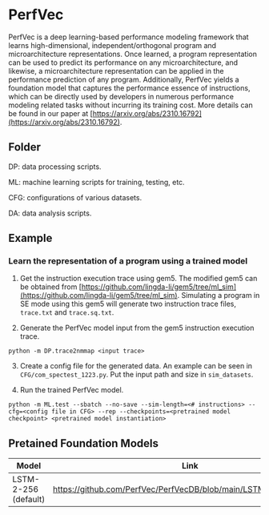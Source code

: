 # PerfVec

PerfVec is a deep learning-based performance modeling framework that learns
high-dimensional, independent/orthogonal program and microarchitecture
representations.
Once learned, a program representation can be used to predict its performance
on any microarchitecture, and likewise, a microarchitecture representation can
be applied in the performance prediction of any program.
Additionally, PerfVec yields a foundation model that captures the performance
essence of instructions, which can be directly used by developers in numerous
performance modeling related tasks without incurring its training cost.
More details can be found in our paper at
[https://arxiv.org/abs/2310.16792](https://arxiv.org/abs/2310.16792).

## Folder

DP: data processing scripts.

ML: machine learning scripts for training, testing, etc.

CFG: configurations of various datasets.

DA: data analysis scripts.

## Example

### Learn the representation of a program using a trained model

1. Get the instruction execution trace using gem5.
The modified gem5 can be obtained from
[https://github.com/lingda-li/gem5/tree/ml_sim](https://github.com/lingda-li/gem5/tree/ml_sim).
Simulating a program in SE mode using this gem5 will generate two instruction
trace files, `trace.txt` and `trace.sq.txt`.

2. Generate the PerfVec model input from the gem5 instruction execution trace.

`python -m DP.trace2nmmap <input trace>`

3. Create a config file for the generated data.
An example can be seen in `CFG/com_spectest_1223.py`.
Put the input path and size in `sim_datasets`.

4. Run the trained PerfVec model.

`python -m ML.test --sbatch --no-save --sim-length=<# instructions> --cfg=<config file in CFG>
  --rep --checkpoints=<pretrained model checkpoint> <pretrained model instantiation>`

## Pretained Foundation Models

| Model                | Link                                                              |
|----------------------|-------------------------------------------------------------------|
| LSTM-2-256 (default) | https://github.com/PerfVec/PerfVecDB/blob/main/LSTM_256_2_1222.pt |

<!---
`./dp/buildQ a.txt a.sq.txt`
-->

<!---
## Data Processing
```
source setup.sh
```

## Data Processing

### Combine data set.
```
python -m DP.combine_mmap -n <number of files>
```

### Calculate data set normalization factors.
```
python -m DP.norm
```

## Datasets

0: cache access levels
1: reuse distance
-->
